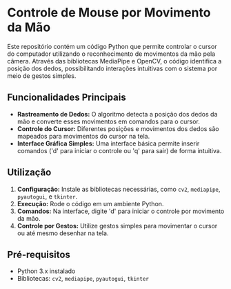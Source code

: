 # Controle de Mouse por Movimento da Mão

Este repositório contém um código Python que permite controlar o cursor do computador utilizando o reconhecimento de movimentos da mão pela câmera. Através das bibliotecas MediaPipe e OpenCV, o código identifica a posição dos dedos, possibilitando interações intuitivas com o sistema por meio de gestos simples.

## Funcionalidades Principais

- **Rastreamento de Dedos:** O algoritmo detecta a posição dos dedos da mão e converte esses movimentos em comandos para o cursor.
- **Controle do Cursor:** Diferentes posições e movimentos dos dedos são mapeados para movimentos do cursor na tela.
- **Interface Gráfica Simples:** Uma interface básica permite inserir comandos ('d' para iniciar o controle ou 'q' para sair) de forma intuitiva.

## Utilização

1. **Configuração:** Instale as bibliotecas necessárias, como `cv2`, `mediapipe`, `pyautogui`, e `tkinter`.
2. **Execução:** Rode o código em um ambiente Python.
3. **Comandos:** Na interface, digite 'd' para iniciar o controle por movimento da mão.
4. **Controle por Gestos:** Utilize gestos simples para movimentar o cursor ou até mesmo desenhar na tela.

## Pré-requisitos

- Python 3.x instalado
- Bibliotecas: `cv2`, `mediapipe`, `pyautogui`, `tkinter`


